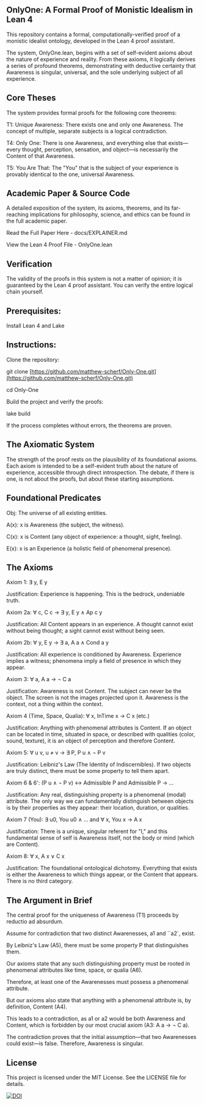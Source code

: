 ## OnlyOne: A Formal Proof of Monistic Idealism in Lean 4
This repository contains a formal, computationally-verified proof of a monistic idealist ontology, developed in the Lean 4 proof assistant.

The system, OnlyOne.lean, begins with a set of self-evident axioms about the nature of experience and reality. From these axioms, it logically derives a series of profound theorems, demonstrating with deductive certainty that Awareness is singular, universal, and the sole underlying subject of all experience.

## Core Theses
The system provides formal proofs for the following core theorems:

T1: Unique Awareness: There exists one and only one Awareness. The concept of multiple, separate subjects is a logical contradiction.

T4: Only One: There is one Awareness, and everything else that exists—every thought, perception, sensation, and object—is necessarily the Content of that Awareness.

T5: You Are That: The "You" that is the subject of your experience is provably identical to the one, universal Awareness.

## Academic Paper & Source Code
A detailed exposition of the system, its axioms, theorems, and its far-reaching implications for philosophy, science, and ethics can be found in the full academic paper.

Read the Full Paper Here - docs/EXPLAINER.md

View the Lean 4 Proof File - OnlyOne.lean

## Verification
The validity of the proofs in this system is not a matter of opinion; it is guaranteed by the Lean 4 proof assistant. You can verify the entire logical chain yourself.

## Prerequisites:

Install Lean 4 and Lake

## Instructions:

Clone the repository:

git clone [https://github.com/matthew-scherf/Only-One.git](https://github.com/matthew-scherf/Only-One.git)

cd Only-One

Build the project and verify the proofs:

lake build

If the process completes without errors, the theorems are proven.

## The Axiomatic System
The strength of the proof rests on the plausibility of its foundational axioms. Each axiom is intended to be a self-evident truth about the nature of experience, accessible through direct introspection. The debate, if there is one, is not about the proofs, but about these starting assumptions.

## Foundational Predicates
Obj: The universe of all existing entities.

A(x): x is Awareness (the subject, the witness).

C(x): x is Content (any object of experience: a thought, sight, feeling).

E(x): x is an Experience (a holistic field of phenomenal presence).

## The Axioms
Axiom 1: ∃ y, E y

Justification: Experience is happening. This is the bedrock, undeniable truth.

Axiom 2a: ∀ c, C c → ∃ y, E y ∧ Ap c y

Justification: All Content appears in an experience. A thought cannot exist without being thought; a sight cannot exist without being seen.

Axiom 2b: ∀ y, E y → ∃ a, A a ∧ Cond a y

Justification: All experience is conditioned by Awareness. Experience implies a witness; phenomena imply a field of presence in which they appear.

Axiom 3: ∀ a, A a → ¬ C a

Justification: Awareness is not Content. The subject can never be the object. The screen is not the images projected upon it. Awareness is the context, not a thing within the context.

Axiom 4 (Time, Space, Qualia): ∀ x, InTime x → C x (etc.)

Justification: Anything with phenomenal attributes is Content. If an object can be located in time, situated in space, or described with qualities (color, sound, texture), it is an object of perception and therefore Content.

Axiom 5: ∀ u v, u ≠ v → ∃ P, P u ∧ ¬ P v

Justification: Leibniz's Law (The Identity of Indiscernibles). If two objects are truly distinct, there must be some property to tell them apart.

Axiom 6 & 6': (P u ∧ ¬ P v) ↔ Admissible P and Admissible P → ...

Justification: Any real, distinguishing property is a phenomenal (modal) attribute. The only way we can fundamentally distinguish between objects is by their properties as they appear: their location, duration, or qualities.

Axiom 7 (You): ∃ u0, You u0 ∧ ... and ∀ x, You x → A x

Justification: There is a unique, singular referent for "I," and this fundamental sense of self is Awareness itself, not the body or mind (which are Content).

Axiom 8: ∀ x, A x ∨ C x

Justification: The foundational ontological dichotomy. Everything that exists is either the Awareness to which things appear, or the Content that appears. There is no third category.

## The Argument in Brief
The central proof for the uniqueness of Awareness (T1) proceeds by reductio ad absurdum.

Assume for contradiction that two distinct Awarenesses, a1 and ``a2`, exist.

By Leibniz's Law (A5), there must be some property P that distinguishes them.

Our axioms state that any such distinguishing property must be rooted in phenomenal attributes like time, space, or qualia (A6).

Therefore, at least one of the Awarenesses must possess a phenomenal attribute.

But our axioms also state that anything with a phenomenal attribute is, by definition, Content (A4).

This leads to a contradiction, as a1 or a2 would be both Awareness and Content, which is forbidden by our most crucial axiom (A3: A a → ¬ C a).

The contradiction proves that the initial assumption—that two Awarenesses could exist—is false. Therefore, Awareness is singular.

## License
This project is licensed under the MIT License. See the LICENSE file for details.

[![DOI](https://zenodo.org/badge/1074721040.svg)](https://doi.org/10.5281/zenodo.17333604)

